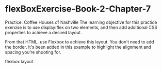 # flexBoxExercise-Book-2-Chapter-7
Practice: Coffee Houses of Nashville
The learning objective for this practice exercise is to use display:flex on two elements, and then add additional CSS properties to achieve a desired layout.

<!-- <header class="pageHeader">Coffee Houses of Nashville</header>

<article class="list">
  <section class="shop">The Jam</section>
  <section class="shop">The Well</section>
  <section class="shop">Red Bicycle</section>
  <section class="shop">Crema</section>
  <section class="shop">Frothy Monkey</section>
  <section class="shop">8th &amp; Roast</section>
  <section class="shop">Bongo Java</section>
  <section class="shop">Flatrock</section>
  <section class="shop">Fido</section>
  <section class="shop">Steadfast Coffee</section>
  <section class="shop">Dose Coffee</section>
  <section class="shop">Sam &amp; Zoes</section>
  <section class="shop">Slow Hand Coffee</section>
  <section class="shop">The Horn</section>
</article> -->
From that HTML, use Flexbox to achieve this layout. You don't need to add the border. It's been added in this example to highlight the alignment and spacing you're shooting for.

flexbox layout